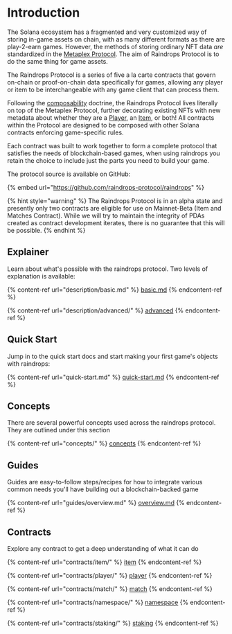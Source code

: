 # Introduction

The Solana ecosystem has a fragmented and very customized way of storing in-game assets on chain, with as many different formats as there are play-2-earn games. However, the methods of storing ordinary NFT data _are_ standardized in the [Metaplex Protocol](https://docs.metaplex.com). The aim of Raindrops Protocol is to do the same thing for game assets.

The Raindrops Protocol is a series of five a la carte contracts that govern on-chain or proof-on-chain data specifically for games, allowing any player or item to be interchangeable with any game client that can process them.

Following the [composability](https://en.wikipedia.org/wiki/Composability) doctrine, the Raindrops Protocol lives literally on top of the Metaplex Protocol, further decorating existing NFTs with new metadata about whether they are a [Player](https://github.com/long-banana/raindrops-docs/blob/main/broken-reference/README.md), an [Item](https://github.com/long-banana/raindrops-docs/blob/main/broken-reference/README.md), or both! All contracts within the Protocol are designed to be composed with other Solana contracts enforcing game-specific rules.

Each contract was built to work together to form a complete protocol that satisfies the needs of blockchain-based games, when using raindrops you retain the choice to include just the parts you need to build your game.

The protocol source is available on GitHub:

{% embed url="https://github.com/raindrops-protocol/raindrops" %}

{% hint style="warning" %}
The Raindrops Protocol is in an alpha state and presently only two contracts are eligible for use on Mainnet-Beta (Item and Matches Contract). While we will try to maintain the integrity of PDAs created as contract development iterates, there is no guarantee that this will be possible.
{% endhint %}

## Explainer

Learn about what's possible with the raindrops protocol. Two levels of explanation is available:

{% content-ref url="description/basic.md" %}
[basic.md](description/basic.md)
{% endcontent-ref %}

{% content-ref url="description/advanced/" %}
[advanced](description/advanced/)
{% endcontent-ref %}

## Quick Start

Jump in to the quick start docs and start making your first game's objects with raindrops:

{% content-ref url="quick-start.md" %}
[quick-start.md](quick-start.md)
{% endcontent-ref %}

## Concepts

There are several powerful concepts used across the raindrops protocol. They are outlined under this section

{% content-ref url="concepts/" %}
[concepts](concepts/)
{% endcontent-ref %}

## Guides

Guides are easy-to-follow steps/recipes for how to integrate various common needs you'll have building out a blockchain-backed game

{% content-ref url="guides/overview.md" %}
[overview.md](guides/overview.md)
{% endcontent-ref %}

## Contracts

Explore any contract to get a deep understanding of what it can do

{% content-ref url="contracts/item/" %}
[item](contracts/item/)
{% endcontent-ref %}

{% content-ref url="contracts/player/" %}
[player](contracts/player/)
{% endcontent-ref %}

{% content-ref url="contracts/match/" %}
[match](contracts/match/)
{% endcontent-ref %}

{% content-ref url="contracts/namespace/" %}
[namespace](contracts/namespace/)
{% endcontent-ref %}

{% content-ref url="contracts/staking/" %}
[staking](contracts/staking/)
{% endcontent-ref %}
